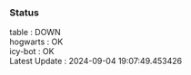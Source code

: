 ### Status


table : DOWN  
hogwarts : OK  
icy-bot : OK  
Latest Update : 2024-09-04 19:07:49.453426
